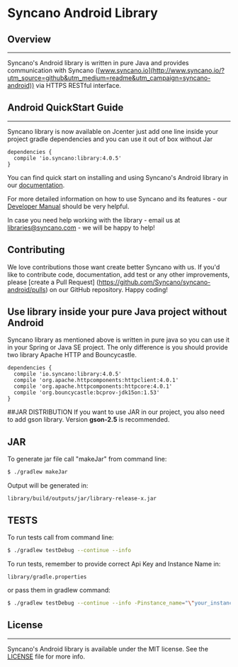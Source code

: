 # Syncano Android Library

## Overview
---

Syncano's Android library is written in pure Java and provides communication with Syncano ([www.syncano.io](http://www.syncano.io/?utm_source=github&utm_medium=readme&utm_campaign=syncano-android)) via HTTPS RESTful interface.

## Android QuickStart Guide
---
Syncano library is now available on Jcenter just add one line inside your project gradle dependencies and you can use it out of box without Jar
```
dependencies {
  compile 'io.syncano:library:4.0.5'
}
```

You can find quick start on installing and using Syncano's Android library in our [documentation](http://docs.syncano.com/docs/android/?utm_source=github&utm_medium=readme&utm_campaign=syncano-android).

For more detailed information on how to use Syncano and its features - our [Developer Manual](http://docs.syncano.com/docs/getting-started-with-syncano/?utm_source=github&utm_medium=readme&utm_campaign=syncano-android) should be very helpful.

In case you need help working with the library - email us at libraries@syncano.com - we will be happy to help!

## Contributing
We love contributions those want create better Syncano with us. If you'd like to contribute code, documentation, add test or any other improvements, please [create a Pull Request] (https://github.com/Syncano/syncano-android/pulls) on our GitHub repository.
Happy coding!

## Use library inside your pure Java project without Android
Syncano library as mentioned above is written in pure java so you can use it in your Spring or Java SE project. The only difference is you should provide two library Apache HTTP and Bouncycastle.
```
dependencies {
  compile 'io.syncano:library:4.0.5'
  compile 'org.apache.httpcomponents:httpclient:4.0.1'
  compile 'org.apache.httpcomponents:httpcore:4.0.1'
  compile 'org.bouncycastle:bcprov-jdk15on:1.53'
}
```

##JAR DISTRIBUTION
If you want to use JAR in our project, you also need to add gson library.
Version **gson-2.5** is recommended.

## JAR
To generate jar file call "makeJar" from command line:
```bash
$ ./gradlew makeJar
```

Output will be generated in:
```
library/build/outputs/jar/library-release-x.jar
```

## TESTS
To run tests call from command line:
```bash
$ ./gradlew testDebug --continue --info
```

To run tests, remember to provide correct Api Key and Instance Name in:
```
library/gradle.properties
```
or pass them in gradlew command:
```bash
$ ./gradlew testDebug --continue --info -Pinstance_name="\"your_instance_name\"" -Papi_key="\"your_api_key\"" -Papi_key_users="\"your_api_key_for_registering users\""
```


## License
---
Syncano's Android library is available under the MIT license. 
See the [LICENSE](https://github.com/Syncano/syncano-android/blob/master/LICENSE) file for more info.

